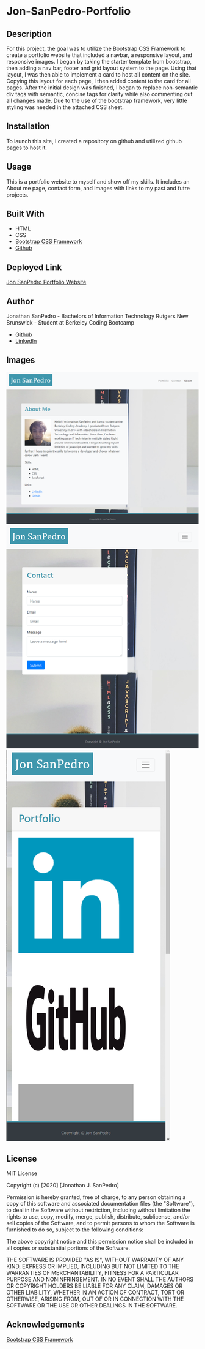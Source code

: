 # Jon-SanPedro-Portfolio

## Description
For this project, the goal was to utilize the Bootstrap CSS Framework to create a portfolio website that included a navbar, a responsive layout, and responsive images. I began by taking the starter template from bootstrap, then adding a nav bar, footer and grid layout system to the page. Using that layout, I was then able to implement a card to host all content on the site. Copying this layout for each page, I then added content to the card for all pages. After the initial design was finished, I began to replace non-semantic div tags with semantic, concise tags for clarity while also commenting out all changes made. Due to the use of the bootstrap framework, very little styling was needed in the attached CSS sheet. 

## Installation
To launch this site, I created a repository on github and utilized github pages to host it.

## Usage
This is a portfolio website to myself and show off my skills. It includes an About me page, contact form, and images with links to my past and futre projects. 

## Built With
* HTML
* CSS
* [Bootstrap CSS Framework](https://getbootstrap.com/)
* [Github](https://github.com/)

## Deployed Link
[Jon SanPedro Portfolio Website](https://jsp117.github.io/Jon-SanPedro-Portfolio/)

## Author
Jonathan SanPedro - Bachelors of Information Technology Rutgers New Brunswick - Student at Berkeley Coding Bootcamp

* [Github](https://github.com/jsp117)
* [LinkedIn](https://www.linkedin.com/in/jonathan-s-6ab32283/)

## Images
![About Me - Large Screen](./Assets/Images/AboutMe.png)
![Contact - Medium Screen](./Assets/Images/Contact.png)
![Portfolio - Small Screen ](./Assets/Images/PortfolioPage.png)

## License
MIT License

Copyright (c) [2020] [Jonathan J. SanPedro]

Permission is hereby granted, free of charge, to any person obtaining a copy
of this software and associated documentation files (the "Software"), to deal
in the Software without restriction, including without limitation the rights
to use, copy, modify, merge, publish, distribute, sublicense, and/or sell
copies of the Software, and to permit persons to whom the Software is
furnished to do so, subject to the following conditions:

The above copyright notice and this permission notice shall be included in all
copies or substantial portions of the Software.

THE SOFTWARE IS PROVIDED "AS IS", WITHOUT WARRANTY OF ANY KIND, EXPRESS OR
IMPLIED, INCLUDING BUT NOT LIMITED TO THE WARRANTIES OF MERCHANTABILITY,
FITNESS FOR A PARTICULAR PURPOSE AND NONINFRINGEMENT. IN NO EVENT SHALL THE
AUTHORS OR COPYRIGHT HOLDERS BE LIABLE FOR ANY CLAIM, DAMAGES OR OTHER
LIABILITY, WHETHER IN AN ACTION OF CONTRACT, TORT OR OTHERWISE, ARISING FROM,
OUT OF OR IN CONNECTION WITH THE SOFTWARE OR THE USE OR OTHER DEALINGS IN THE
SOFTWARE.

## Acknowledgements
[Bootstrap CSS Framework](https://www.getbootstrap.com)